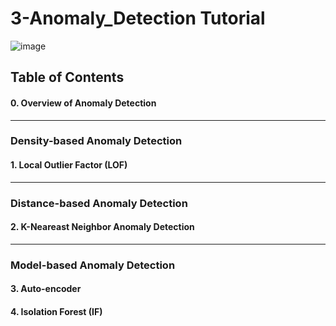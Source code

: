 # 3-Anomaly_Detection Tutorial
![image](https://user-images.githubusercontent.com/115224653/201886259-e8dafab7-55fe-480a-8428-e131f93ee1cc.png)

## Table of Contents

#### 0. Overview of Anomaly Detection
___
### Density-based Anomaly Detection
#### 1. Local Outlier Factor (LOF) 
___
### Distance-based Anomaly Detection
#### 2. K-Neareast Neighbor Anomaly Detection
___
### Model-based Anomaly Detection
#### 3. Auto-encoder
#### 4. Isolation Forest (IF)

